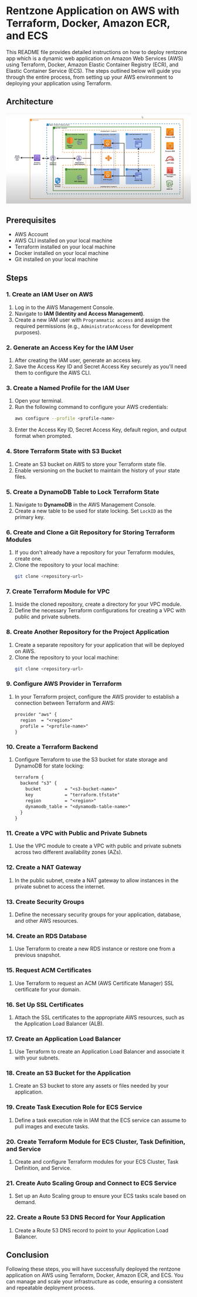 # Rentzone Application on AWS with Terraform, Docker, Amazon ECR, and ECS

This README file provides detailed instructions on how to deploy rentzone app which is a dynamic web application on Amazon Web Services (AWS) using Terraform, Docker, Amazon Elastic Container Registry (ECR), and Elastic Container Service (ECS). The steps outlined below will guide you through the entire process, from setting up your AWS environment to deploying your application using Terraform.

## Architecture 
![Architecture Diagram](images/rentzone-diagram.png)  

## Prerequisites

- AWS Account
- AWS CLI installed on your local machine
- Terraform installed on your local machine
- Docker installed on your local machine
- Git installed on your local machine

## Steps

### 1. Create an IAM User on AWS

1. Log in to the AWS Management Console.
2. Navigate to **IAM (Identity and Access Management)**.
3. Create a new IAM user with `Programmatic access` and assign the required permissions (e.g., `AdministratorAccess` for development purposes).

### 2. Generate an Access Key for the IAM User

1. After creating the IAM user, generate an access key.
2. Save the Access Key ID and Secret Access Key securely as you'll need them to configure the AWS CLI.

### 3. Create a Named Profile for the IAM User

1. Open your terminal.
2. Run the following command to configure your AWS credentials:
   ```bash
   aws configure --profile <profile-name>
   ```
3. Enter the Access Key ID, Secret Access Key, default region, and output format when prompted.

### 4. Store Terraform State with S3 Bucket

1. Create an S3 bucket on AWS to store your Terraform state file.
2. Enable versioning on the bucket to maintain the history of your state files.

### 5. Create a DynamoDB Table to Lock Terraform State

1. Navigate to **DynamoDB** in the AWS Management Console.
2. Create a new table to be used for state locking. Set `LockID` as the primary key.

### 6. Create and Clone a Git Repository for Storing Terraform Modules

1. If you don't already have a repository for your Terraform modules, create one.
2. Clone the repository to your local machine:
   ```bash
   git clone <repository-url>
   ```

### 7. Create Terraform Module for VPC

1. Inside the cloned repository, create a directory for your VPC module.
2. Define the necessary Terraform configurations for creating a VPC with public and private subnets.

### 8. Create Another Repository for the Project Application

1. Create a separate repository for your application that will be deployed on AWS.
2. Clone the repository to your local machine:
   ```bash
   git clone <repository-url>
   ```

### 9. Configure AWS Provider in Terraform

1. In your Terraform project, configure the AWS provider to establish a connection between Terraform and AWS:
   ```hcl
   provider "aws" {
     region  = "<region>"
     profile = "<profile-name>"
   }
   ```

### 10. Create a Terraform Backend

1. Configure Terraform to use the S3 bucket for state storage and DynamoDB for state locking:
   ```hcl
   terraform {
     backend "s3" {
       bucket         = "<s3-bucket-name>"
       key            = "terraform.tfstate"
       region         = "<region>"
       dynamodb_table = "<dynamodb-table-name>"
     }
   }
   ```

### 11. Create a VPC with Public and Private Subnets

1. Use the VPC module to create a VPC with public and private subnets across two different availability zones (AZs).

### 12. Create a NAT Gateway

1. In the public subnet, create a NAT gateway to allow instances in the private subnet to access the internet.

### 13. Create Security Groups

1. Define the necessary security groups for your application, database, and other AWS resources.

### 14. Create an RDS Database

1. Use Terraform to create a new RDS instance or restore one from a previous snapshot.

### 15. Request ACM Certificates

1. Use Terraform to request an ACM (AWS Certificate Manager) SSL certificate for your domain.

### 16. Set Up SSL Certificates

1. Attach the SSL certificates to the appropriate AWS resources, such as the Application Load Balancer (ALB).

### 17. Create an Application Load Balancer

1. Use Terraform to create an Application Load Balancer and associate it with your subnets.

### 18. Create an S3 Bucket for the Application

1. Create an S3 bucket to store any assets or files needed by your application.

### 19. Create Task Execution Role for ECS Service

1. Define a task execution role in IAM that the ECS service can assume to pull images and execute tasks.

### 20. Create Terraform Module for ECS Cluster, Task Definition, and Service

1. Create and configure Terraform modules for your ECS Cluster, Task Definition, and Service.

### 21. Create Auto Scaling Group and Connect to ECS Service

1. Set up an Auto Scaling group to ensure your ECS tasks scale based on demand.

### 22. Create a Route 53 DNS Record for Your Application

1. Create a Route 53 DNS record to point to your Application Load Balancer.

## Conclusion

Following these steps, you will have successfully deployed the rentzone application on AWS using Terraform, Docker, Amazon ECR, and ECS. You can manage and scale your infrastructure as code, ensuring a consistent and repeatable deployment process.
